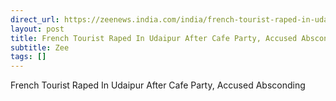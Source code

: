 ```yaml
---
direct_url: https://zeenews.india.com/india/french-tourist-raped-in-udaipur-after-cafe-party-accused-absconding-2921568.html
layout: post
title: French Tourist Raped In Udaipur After Cafe Party, Accused Absconding
subtitle: Zee
tags: []
---
```


French Tourist Raped In Udaipur After Cafe Party, Accused Absconding
